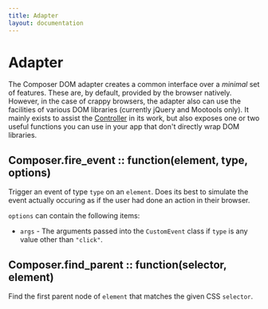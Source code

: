 ```yaml
---
title: Adapter
layout: documentation
---
```


# Adapter

The Composer DOM adapter creates a common interface over a *minimal* set of
features. These are, by default, provided by the browser natively. However, in
the case of crappy browsers, the adapter also can use the facilities of various
DOM libraries (currently jQuery and Mootools only). It
mainly exists to assist the [Controller](/composer.js/docs/controller) in its
work, but also exposes one or two useful functions you can use in your app that
don't directly wrap DOM libraries.

## Composer.fire_event :: function(element, type, options)

Trigger an event of type `type` on an `element`. Does its best to simulate the
event actually occuring as if the user had done an action in their browser.

`options` can contain the following items:

- `args` - The arguments passed into the `CustomEvent` class if `type` is any
value other than `"click"`.

## Composer.find_parent :: function(selector, element)

Find the first parent node of `element` that matches the given CSS `selector`.

